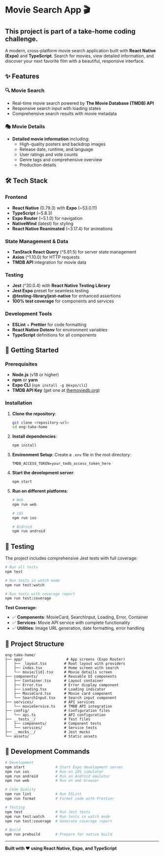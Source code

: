# Movie Search App 🎬

## This project is part of a take-home coding challenge.

A modern, cross-platform movie search application built with **React Native (Expo)** and **TypeScript**. Search for movies, view detailed information, and discover your next favorite film with a beautiful, responsive interface.

## ✨ Features

### 🔍 **Movie Search**

- Real-time movie search powered by **The Movie Database (TMDB) API**
- Responsive search input with loading states
- Comprehensive search results with movie metadata

### 🎭 **Movie Details**

- **Detailed movie information** including:
  - High-quality posters and backdrop images
  - Release date, runtime, and language
  - User ratings and vote counts
  - Genre tags and comprehensive overview
  - Production details

## 🛠️ Tech Stack

### **Frontend**

- **React Native** (0.79.3) with **Expo** (~53.0.11)
- **TypeScript** (~5.8.3)
- **Expo Router** (~5.1.0) for navigation
- **NativeWind** (latest) for styling
- **React Native Reanimated** (~3.17.4) for animations

### **State Management & Data**

- **TanStack React Query** (^5.81.5) for server state management
- **Axios** (^1.10.0) for HTTP requests
- **TMDB API** integration for movie data

### **Testing**

- **Jest** (^30.0.4) with **React Native Testing Library**
- **Jest Expo** preset for seamless testing
- **@testing-library/jest-native** for enhanced assertions
- **100% test coverage** for components and services

### **Development Tools**

- **ESLint** + **Prettier** for code formatting
- **React Native Dotenv** for environment variables
- **TypeScript** definitions for all components

## 🚀 Getting Started

### Prerequisites

- **Node.js** (v18 or higher)
- **npm** or **yarn**
- **Expo CLI** (`npm install -g @expo/cli`)
- **TMDB API Key** (get one at [themoviedb.org](https://www.themoviedb.org/))

### Installation

1. **Clone the repository**:

   ```bash
   git clone <repository-url>
   cd eng-take-home
   ```

2. **Install dependencies**:

   ```bash
   npm install
   ```

3. **Environment Setup**:
   Create a `.env` file in the root directory:

   ```env
   TMDB_ACCESS_TOKEN=your_tmdb_access_token_here
   ```

4. **Start the development server**:

   ```bash
   npm start
   ```

5. **Run on different platforms**:

   ```bash
   # Web
   npm run web

   # iOS
   npm run ios

   # Android
   npm run android
   ```

## 🧪 Testing

The project includes comprehensive Jest tests with full coverage:

```bash
# Run all tests
npm test

# Run tests in watch mode
npm run test:watch

# Run tests with coverage report
npm run test:coverage
```

**Test Coverage:**

- ✅ **Components**: MovieCard, SearchInput, Loading, Error, Container
- ✅ **Services**: Movie API service with complete functionality
- ✅ **Utilities**: Image URL generation, date formatting, error handling

## 📁 Project Structure

```
eng-take-home/
├── app/                    # App screens (Expo Router)
│   ├── _layout.tsx        # Root layout with providers
│   ├── index.tsx          # Home screen with search
│   └── movie/[id].tsx     # Movie details screen
├── components/            # Reusable UI components
│   ├── Container.tsx      # Layout container
│   ├── Error.tsx          # Error display component
│   ├── Loading.tsx        # Loading indicator
│   ├── MovieCard.tsx      # Movie card component
│   └── SearchInput.tsx    # Search input component
├── services/              # API services
│   └── movieService.ts    # TMDB API integration
├── config/                # Configuration files
│   └── api.ts             # API configuration
├── __tests__/             # Test files
│   ├── components/        # Component tests
│   └── services/          # Service tests
├── __mocks__/             # Jest mocks
└── assets/                # Static assets
```

## 🔧 Development Commands

```bash
# Development
npm start              # Start Expo development server
npm run ios            # Run on iOS simulator
npm run android        # Run on Android emulator
npm run web            # Run on web browser

# Code Quality
npm run lint           # Run ESLint
npm run format         # Format code with Prettier

# Testing
npm test               # Run Jest tests
npm run test:watch     # Run tests in watch mode
npm run test:coverage  # Generate coverage report

# Build
npm run prebuild       # Prepare for native build
```

---

**Built with ❤️ using React Native, Expo, and TypeScript**

